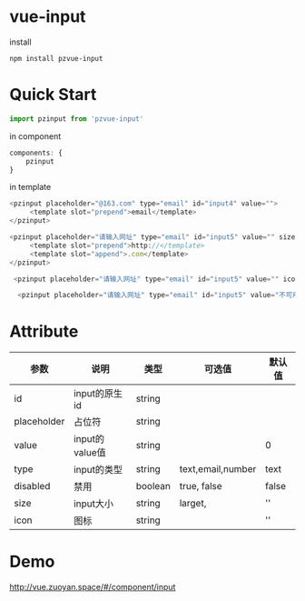 # vue-input

install

```shell
npm install pzvue-input
```

# Quick Start

```javascript
import pzinput from 'pzvue-input'
```

in component

```javascript
components: {
    pzinput
}
```

in template

```javascript
<pzinput placeholder="@163.com" type="email" id="input4" value="">
     <template slot="prepend">email</template>
</pzinput>

<pzinput placeholder="请输入网址" type="email" id="input5" value="" size="larger">
     <template slot="prepend">http://</template>
     <template slot="append">.com</template>
</pzinput>

 <pzinput placeholder="请输入网址" type="email" id="input5" value="" icon="user-md"></pzinput>

  <pzinput placeholder="请输入网址" type="email" id="input5" value="不可用" icon="user-md" :disabled="true"></pzinput>
```

# Attribute

参数          | 说明           | 类型      | 可选值               | 默认值
----------- | ------------ | ------- | ----------------- | -----
id          | input的原生id   | string  |                   |
placeholder | 占位符          | string  |                   |
value       | input的value值 | string  |                   | 0
type        | input的类型     | string  | text,email,number | text
disabled    | 禁用           | boolean | true, false       | false
size        | input大小      | string  | larget,           | ''
icon        | 图标           | string  |                   | ''

# Demo

<http://vue.zuoyan.space/#/component/input>
